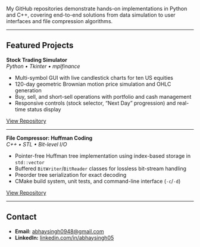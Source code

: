 My GitHub repositories demonstrate hands-on implementations in Python and C++, covering end-to-end solutions from data simulation to user interfaces and file compression algorithms.<br>

---

## Featured Projects

**Stock Trading Simulator**  
*Python • Tkinter • mplfinance*  
- Multi-symbol GUI with live candlestick charts for ten US equities  
- 120-day geometric Brownian motion price simulation and OHLC generation  
- Buy, sell, and short-sell operations with portfolio and cash management  
- Responsive controls (stock selector, “Next Day” progression) and real-time status display  

[View Repository](https://github.com/abhaysingh05/stock-trading-simulator)

---

**File Compressor: Huffman Coding**  
*C++ • STL • Bit-level I/O*  
- Pointer-free Huffman tree implementation using index-based storage in `std::vector`  
- Buffered `BitWriter`/`BitReader` classes for lossless bit-stream handling  
- Preorder tree serialization for exact decoding  
- CMake build system, unit tests, and command-line interface (`-c`/`-d`)  

[View Repository](https://github.com/abhaysingh05/file-compressor-huffman-coding)

---

## Contact

- **Email:** abhaysingh0948@gmail.com  
- **LinkedIn:** [linkedin.com/in/abhaysingh05](https://linkedin.com/in/abhaysingh05)  
